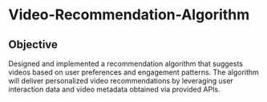 # Video-Recommendation-Algorithm

## Objective
Designed and implemented a recommendation algorithm that suggests videos based on user preferences and engagement patterns. The algorithm will deliver personalized video recommendations by leveraging user interaction data and video metadata obtained via provided APIs.
